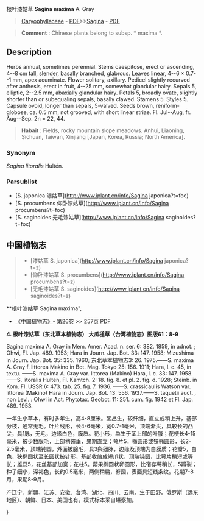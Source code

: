 根叶漆姑草 **Sagina maxima** A. Gray

> [Caryophyllaceae](http://www.iplant.cn/info/Caryophyllaceae?t=foc) - [PDF](http://www.iplant.cn/foc/pdf/Caryophyllaceae.pdf)>>[Sagina](http://www.iplant.cn/info/Sagina?t=foc) - [PDF](http://www.iplant.cn/foc/pdf/Sagina.pdf)

> **Comment** : 
> Chinese plants belong to subsp. * maxima *.

## Description

Herbs annual, sometimes perennial. Stems caespitose, erect or ascending, 4--8 cm tall, slender, basally branched, glabrous. Leaves linear, 4--6 × 0.7--1 mm, apex acuminate. Flower solitary, axillary. Pedicel slightly recurved after anthesis, erect in fruit, 4--25 mm, somewhat glandular hairy. Sepals 5, elliptic, 2--2.5 mm, abaxially glandular hairy. Petals 5, broadly ovate, slightly shorter than or subequaling sepals, basally clawed. Stamens 5. Styles 5. Capsule ovoid, longer than sepals, 5-valved. Seeds brown, reniform-globose, ca. 0.5 mm, not grooved, with short linear striae. Fl. Jul--Aug, fr. Aug--Sep. 2n = 22, 44.

> **Habait** : 
> Fields, rocky mountain slope meadows. Anhui, Liaoning, Sichuan, Taiwan, Xinjiang [Japan, Korea, Russia; North America].

### Synonym
*Sagina litoralis* Hultén.

### Parsublist

* [S.  japonica  漆姑草](http://www.iplant.cn/info/Sagina japonica?t=foc)
* [S.  procumbens  仰卧漆姑草](http://www.iplant.cn/info/Sagina procumbens?t=foc)
* [S.  saginoides  无毛漆姑草](http://www.iplant.cn/info/Sagina saginoides?t=foc)

## 中国植物志

> * [漆姑草  S.  japonica](http://www.iplant.cn/info/Sagina japonica?t=z)
> * [仰卧漆姑草  S.  procumbens](http://www.iplant.cn/info/Sagina procumbens?t=z)
> * [无毛漆姑草  S.  saginoides](http://www.iplant.cn/info/Sagina saginoides?t=z)

**根叶漆姑草 Sagina maxima",

* [《中国植物志》](http://www.iplant.cn/frps)- [第26卷](http://www.iplant.cn/frps/vol/26) >> 257页 [PDF](http://www.iplant.cn/frps/pdf/26/257.pdf)

**4. 根叶漆姑草（东北草本植物志） 大瓜槌草（台湾植物志）图版61：8-9**

Sagina maxima A. Gray in Mem. Amer. Acad. n. ser. 6: 382. 1859, in adnot. ; Ohwi, Fl. Jap. 489. 1953; Hara in Journ. Jap. Bot. 33: 147. 1958; Mizushima in Journ. Jap. Bot. 35: 335. 1960; 东北草本植物志3: 26. 1975.——S. maxima A. Gray f. littorea Makino in Bot. Mag. Tokyo 25: 156. 1911; Hara, l. c. 45, in textu. ——S. maxima A. Gray var. littorea (Makino) Hara, l. c. 33: 147. 1958. ——S. litoralis Hulten, Fl. Kamtch. 2: 18. fig. 8. et pl. 2. fig. d. 1928; Steinb. in Kom. Fl. USSR 6: 473. tab. 25. fig. 7. 1936. ——S. crassicaulis Watson var. littorea (Makino) Hara in Journ. Jap. Bot. 13: 556. 1937.——S. taquetii auct. , non Levl. : Ohwi in Act. Phytotax. Geobot. 11: 251. cum. fig. 1942 et Fl. Jap. 489. 1953.

一年生小草本，有时多年生，高4-8厘米。茎丛生，较纤细，直立或稍上升，基部分枝，通常无毛。叶片线形，长4-6毫米，宽0.7-1毫米，顶端渐尖，具较长的凸尖，具1脉，无毛，边缘白色，膜质。花小形，单生于茎上部的叶腋；花梗长4-15毫米，被少数腺毛，上部稍俯垂，果期直立；萼片5，椭圆形或狭椭圆形，长2-2.5毫米，顶端钝圆，外面被腺毛，具3条细脉，边缘及顶端为白膜质；花瓣5，白色，狭椭圆状至长圆状披针形，基部收缩成短爪状，顶端钝圆，比萼片稍短或等长；雄蕊5，花丝基部加宽；花柱5。蒴果椭圆状卵圆形，比宿存萼稍长，5瓣裂；种子细小，深褐色，长约0.5毫米，两侧稍扁，脊圆，表面具短线条纹。花期7-8月，果期8-9月。

产辽宁、新疆、江苏、安徽、台湾、湖北、四川、云南。生于田野。俄罗斯（远东地区）、朝鲜、日本、美国也有。模式标本采自堪察加。

}